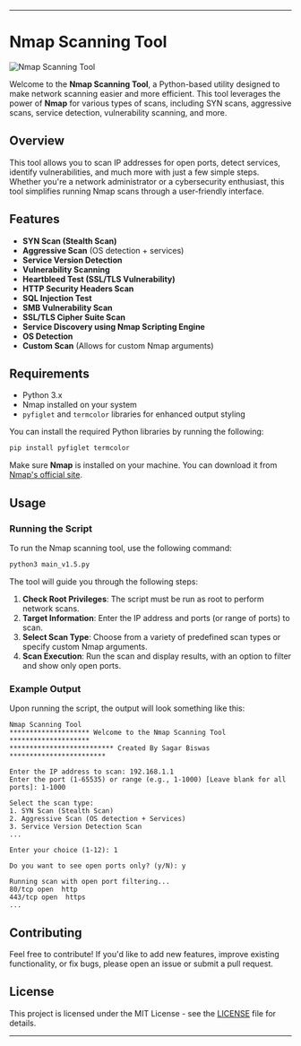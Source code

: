 
---

# Nmap Scanning Tool

![Nmap Scanning Tool](https://scontent.fdac178-1.fna.fbcdn.net/v/t39.30808-6/473616919_122135860610552158_1446580336718997957_n.jpg?stp=dst-jpg_p526x296_tt6&_nc_cat=102&ccb=1-7&_nc_sid=127cfc&_nc_ohc=_kMOUM0UxQcQ7kNvgG9qOfr&_nc_zt=23&_nc_ht=scontent.fdac178-1.fna&_nc_gid=Am6BEfQr2ED0cw5RyFTCnDW&oh=00_AYCRHus3KlmsSE06pZg-rkNXC18aQVi4m_LqKqfzUwSopg&oe=678DFBB1)

Welcome to the **Nmap Scanning Tool**, a Python-based utility designed to make network scanning easier and more efficient. This tool leverages the power of **Nmap** for various types of scans, including SYN scans, aggressive scans, service detection, vulnerability scanning, and more.

## Overview

This tool allows you to scan IP addresses for open ports, detect services, identify vulnerabilities, and much more with just a few simple steps. Whether you're a network administrator or a cybersecurity enthusiast, this tool simplifies running Nmap scans through a user-friendly interface.

## Features

- **SYN Scan (Stealth Scan)**
- **Aggressive Scan** (OS detection + services)
- **Service Version Detection**
- **Vulnerability Scanning**
- **Heartbleed Test (SSL/TLS Vulnerability)**
- **HTTP Security Headers Scan**
- **SQL Injection Test**
- **SMB Vulnerability Scan**
- **SSL/TLS Cipher Suite Scan**
- **Service Discovery using Nmap Scripting Engine**
- **OS Detection**
- **Custom Scan** (Allows for custom Nmap arguments)

## Requirements

- Python 3.x
- Nmap installed on your system
- `pyfiglet` and `termcolor` libraries for enhanced output styling

You can install the required Python libraries by running the following:

```bash
pip install pyfiglet termcolor
```

Make sure **Nmap** is installed on your machine. You can download it from [Nmap's official site](https://nmap.org/).

## Usage

### Running the Script

To run the Nmap scanning tool, use the following command:

```bash
python3 main_v1.5.py
```

The tool will guide you through the following steps:

1. **Check Root Privileges**: The script must be run as root to perform network scans.
2. **Target Information**: Enter the IP address and ports (or range of ports) to scan.
3. **Select Scan Type**: Choose from a variety of predefined scan types or specify custom Nmap arguments.
4. **Scan Execution**: Run the scan and display results, with an option to filter and show only open ports.

### Example Output

Upon running the script, the output will look something like this:

```
Nmap Scanning Tool
******************** Welcome to the Nmap Scanning Tool ********************
************************** Created By Sagar Biswas ************************

Enter the IP address to scan: 192.168.1.1
Enter the port (1-65535) or range (e.g., 1-1000) [Leave blank for all ports]: 1-1000

Select the scan type:
1. SYN Scan (Stealth Scan)
2. Aggressive Scan (OS detection + Services)
3. Service Version Detection Scan
...

Enter your choice (1-12): 1

Do you want to see open ports only? (y/N): y

Running scan with open port filtering...
80/tcp open  http
443/tcp open  https
...
```

## Contributing

Feel free to contribute! If you'd like to add new features, improve existing functionality, or fix bugs, please open an issue or submit a pull request.

## License

This project is licensed under the MIT License - see the [LICENSE](LICENSE) file for details.

---
